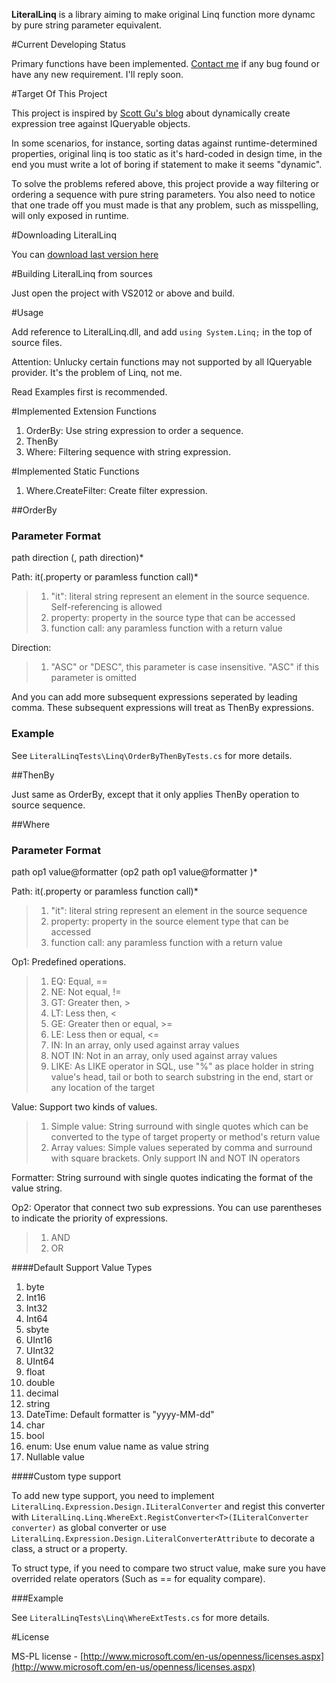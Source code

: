 ﻿**LiteralLinq** is a library aiming to make original Linq function more dynamc by pure string parameter equivalent.

#Current Developing Status

Primary functions have been implemented. [Contact me](wengyuansheng@hotmail.com) if any bug found or have any new requirement. I'll reply soon.

#Target Of This Project

This project is inspired by [Scott Gu's blog](http://weblogs.asp.net/scottgu/archive/2008/01/07/dynamic-linq-part-1-using-the-linq-dynamic-query-library.aspx) about dynamically create expression tree against IQueryable objects.

In some scenarios, for instance, sorting datas against runtime-determined properties, original linq is too static as it's hard-coded in design time, in the end you must write a lot of boring if statement to make it seems "dynamic".

To solve the problems refered above, this project provide a way filtering or ordering a sequence with pure string parameters. You also need to notice that one trade off you must made is that any problem, such as misspelling, will only exposed in runtime.

#Downloading LiteralLinq

You can [download last version here](https://github.com/wengys/LiteralLinq/archive/master.zip) 

#Building LiteralLinq from sources

Just open the project with VS2012 or above and build.

#Usage

Add reference to LiteralLinq.dll, and add `using System.Linq;` in the top of source files.

Attention: Unlucky certain functions may not supported by all IQueryable provider. It's the problem of Linq, not me.

Read Examples first is recommended.

#Implemented Extension Functions

1. OrderBy: Use string expression to order a sequence.
2. ThenBy
3. Where: Filtering sequence with string expression.

#Implemented Static Functions

1. Where.CreateFilter: Create filter expression.

##OrderBy

### Parameter Format

path direction (, path direction)*

Path:
it(.property or paramless function call)* 
>1. "it": literal string represent an element in the source sequence. Self-referencing is allowed
>2. property: property in the source type that can be accessed
>3. function call: any paramless function with a return value

Direction:
>1. "ASC" or "DESC", this parameter is case insensitive. "ASC" if this parameter is omitted

And you can add more subsequent expressions seperated by leading comma. These subsequent expressions will treat as ThenBy expressions.

### Example

See `LiteralLinqTests\Linq\OrderByThenByTests.cs` for more details.

##ThenBy

Just same as OrderBy, except that it only applies ThenBy operation to source sequence.

##Where

### Parameter Format

path op1 value@formatter (op2 path op1 value@formatter )*

Path:
it(.property or paramless function call)* 
>1. "it": literal string represent an element in the source sequence
>2. property: property in the source element type that can be accessed
>3. function call: any paramless function with a return value

Op1:
Predefined operations.
>1. EQ: Equal, ==
>2. NE: Not equal, !=
>3. GT: Greater then, >
>4. LT: Less then, <
>5. GE: Greater then or equal, >=
>6. LE: Less then or equal, <=
>7. IN: In an array, only used against array values
>8. NOT IN: Not in an array, only used against array values
>9. LIKE: As LIKE operator in SQL, use "%" as place holder in string value's head, tail or both to search substring in the end, start or any location of the target

Value:
Support two kinds of values.
>1. Simple value: String surround with single quotes which can be converted to the type of target property or method's return value
>2. Array values: Simple values seperated by comma and surround with square brackets. Only support IN and NOT IN operators

Formatter:
String surround with single quotes indicating the format of the value string.

Op2:
Operator that connect two sub expressions. You can use parentheses to indicate the priority of expressions.
>1. AND
>2. OR

####Default Support Value Types 

1. byte
2. Int16
3. Int32
4. Int64
5. sbyte
6. UInt16
7. UInt32
8. UInt64
9. float
10. double
11. decimal
12. string
13. DateTime: Default formatter is "yyyy-MM-dd"
14. char
15. bool
16. enum: Use enum value name as value string
17. Nullable value

####Custom type support

To add new type support, you need to implement 
`LiteralLinq.Expression.Design.ILiteralConverter` 
and regist this converter with 
`LiteralLinq.Linq.WhereExt.RegistConverter<T>(ILiteralConverter converter)`
as global converter or use 
`LiteralLinq.Expression.Design.LiteralConverterAttribute`
to decorate a class, a struct or a property.

To struct type, if you need to compare two struct value, make sure you have overrided relate operators (Such as == for equality compare).

###Example

See `LiteralLinqTests\Linq\WhereExtTests.cs` for more details.

#License

MS-PL license - [http://www.microsoft.com/en-us/openness/licenses.aspx](http://www.microsoft.com/en-us/openness/licenses.aspx)
